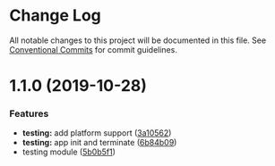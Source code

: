 # Change Log

All notable changes to this project will be documented in this file.
See [Conventional Commits](https://conventionalcommits.org) for commit guidelines.

# 1.1.0 (2019-10-28)


### Features

* **testing:** add platform support ([3a10562](https://github.com/mindjs/mindjs/commit/3a10562))
* **testing:** app init and terminate ([6b84b09](https://github.com/mindjs/mindjs/commit/6b84b09))
* testing module ([5b0b5f1](https://github.com/mindjs/mindjs/commit/5b0b5f1))
